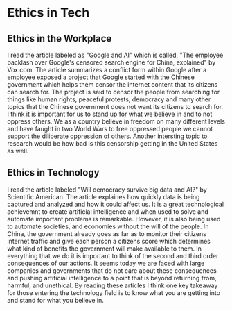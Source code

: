 # Ethics in Tech

## Ethics in the Workplace

I read the article labeled as "Google and AI" which is called, "The employee backlash over Google's censored search engine for China, explained" by Vox.com. The article summarizes a conflict form within Google after a employee exposed a project that Google started with the Chinese government which helps them censor the internet content that its citizens can search for. The project is said to censor the people from searching for things like human rights, peaceful protests, democracy and many other topics that the Chinese government does not want its citizens to search for. I think it is important for us to stand up for what we believe in and to not oppress others. We as a country believe in freedom on many different levels and have faught in two World Wars to free oppressed people we cannot support the diliberate oppression of others. Another intersting topic to research would be how bad is this censorship getting in the United States as well.

## Ethics in Technology

I read the article labeled "Will democracy survive big data and AI?" by Scientific American. The article explaines how quickly data is being captured and analyzed and how it could affect us. It is a great technological achievemnt to create artificial intelligence and when used to solve and automate important problems is remarkable. However, it is also being used to automate societies, and economies without the will of the people. In China, the government already goes as far as to monitor their citizens internet traffic and give each person a citizens score which determines what kind of benefits the government will make available to them. In everything that we do it is important to think of the second and third order consequences of our actions. It seems today we are faced with large companies and governments that do not care about these consequences and pushing artificial intelligence to a point that is beyond returning from, harmful, and unethical. By reading these articles I think one key takeaway for those entering the technology field is to know what you are getting into and stand for what you believe in.
